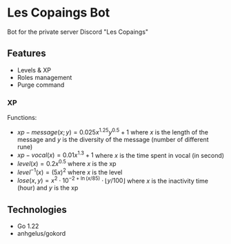 # Les Copaings Bot

Bot for the private server Discord "Les Copaings"

## Features

- Levels & XP
- Roles management
- Purge command

### XP

Functions:
- $xp-message(x;y) = 0.025 x^{1.25}y^{0.5}+1$ where $x$ is the length of the message and $y$ is the diversity of the 
message (number of different rune)
- $xp-vocal(x)=0.01 x^{1.3}+1$ where $x$ is the time spent in vocal (in second)
- $level(x)=0.2 x^{0.5}$ where $x$ is the xp
- $level^{-1}(x)=(5x)^2$ where $x$ is the level
- $lose(x,y)= x^2\cdot 10^{-2+\ln(x/85)}\cdot\lfloor y/100 \rfloor$ where $x$ is the inactivity time (hour) and $y$ is the xp

## Technologies

- Go 1.22
- anhgelus/gokord
